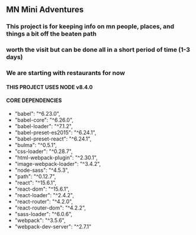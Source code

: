 ## MN Mini Adventures
### This project is for keeping info on mn people, places, and things a bit off the beaten path 
### worth the visit but can be done all in a short period of time (1-3 days)
### We are starting with restaurants for now

#### THIS PROJECT USES NODE v8.4.0

####  CORE DEPENDENCIES
-    "babel": "^6.23.0",
-    "babel-core": "^6.26.0",
-    "babel-loader": "^7.1.2",
-    "babel-preset-es2015": "^6.24.1",
-    "babel-preset-react": "^6.24.1",
-    "bulma": "^0.5.1",
-    "css-loader": "^0.28.7",
-    "html-webpack-plugin": "^2.30.1",
-    "image-webpack-loader": "^3.4.2",
-    "node-sass": "^4.5.3",
-    "path": "^0.12.7",
-    "react": "^15.6.1",
-    "react-dom": "^15.6.1",
-    "react-loader": "^2.4.2",
-    "react-router": "^4.2.0",
-    "react-router-dom": "^4.2.2",
-    "sass-loader": "^6.0.6",
-   "webpack": "^3.5.6",
-    "webpack-dev-server": "^2.7.1"